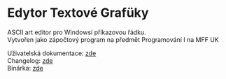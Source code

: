 # Edytor Textové Grafüky
ASCII art editor pro Windowsí příkazovou řádku.    
Vytvořen jako zápočtový program na předmět Programování I na MFF UK

Uživatelská dokumentace: [zde](https://github.com/MarkusSecundus/EdytorTextoveGrafiky/blob/master/EyTG%C3%BC%20-%20u%C5%BEivatelsk%C3%BD%20manu%C3%A1l.pdf)    
Changelog: [zde](https://github.com/MarkusSecundus/EdytorTextoveGrafiky/blob/master/changelog.txt)  
Binárka: [zde](https://github.com/MarkusSecundus/EdytorTextoveGrafiky/releases/tag/release)  
